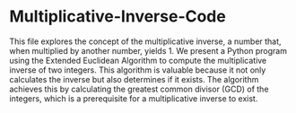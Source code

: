 # Multiplicative-Inverse-Code
This file explores the concept of the multiplicative inverse, a number that, when multiplied by another number, yields 1. We present a Python program using the Extended Euclidean Algorithm to compute the multiplicative inverse of two integers. This algorithm is valuable because it not only calculates the inverse but also determines if it exists. The algorithm achieves this by calculating the greatest common divisor (GCD) of the integers, which is a prerequisite for a multiplicative inverse to exist.
